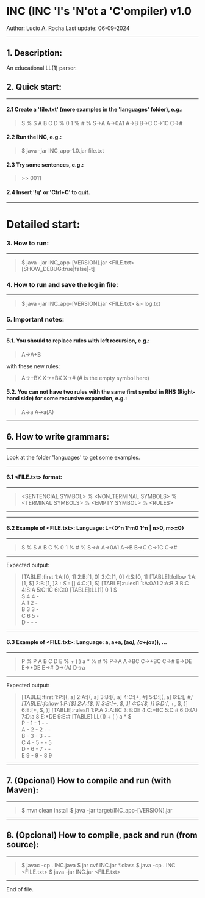 
# INC (INC 'I's 'N'ot a 'C'ompiler) v1.0

 Author: Lucio A. Rocha
 Last update: 06-09-2024

---
## 1. Description:
An educational LL(1) parser.

## 2. Quick start: 
---
#### 2.1 Create a 'file.txt' (more examples in the 'languages' folder), e.g.:

>S
%
S
A
B
C
D
%
0
1
%
\#
%
S->A
A->0A1
A->B
B->C
C->1C
C->#

#### 2.2 Run the INC, e.g.:
>$ java -jar INC_app-1.0.jar file.txt 

#### 2.3 Try some sentences, e.g.:
> \>\> 0011

#### 2.4 Insert '!q' or 'Ctrl+C' to quit.

---
# Detailed start:

### 3. How to run:
---
> $ java -jar INC_app-[VERSION].jar <FILE.txt> [SHOW_DEBUG:true|false|-t]

### 4. How to run and save the log in file:
---
> $ java -jar INC_app-[VERSION].jar <FILE.txt>  &> log.txt

### 5. Important notes:
---
#### 5.1. You should to replace rules with left recursion, e.g.:

 >A->A+B

with these new rules:

 >A->+BX
 X->+BX
 X-># (# is the empty symbol here)

#### 5.2. You can not have two rules with the same first symbol in RHS (Right-hand side) for some recursive expansion, e.g.:

 >A->a
 A->a(A)

---
## 6. How to write grammars:
---

Look at the folder 'languages' to get some examples.

---
#### 6.1 <FILE.txt> format:
---
> \<SENTENCIAL SYMBOL>
%
\<NON_TERMINAL SYMBOLS>
%
\<TERMINAL SYMBOLS>
%
\<EMPTY SYMBOL>
%
\<RULES>
-------------------------

---
#### 6.2 Example of <FILE.txt>: Language: L={0^n 1^m0 1^n | n>0, m>=0}
---
>S
%
S
A
B
C
%
0
1
%
\#
%
S->A
A->0A1
A->B
B->C
C->1C
C->#

---
Expected output:

> \[TABLE]:first
1:A:[0, 1]
2:B:[1, 0]
3:C:[1, 0]
4:S:[0, 1]
[TABLE]:follow
1:A:[1, $]
2:B:[1, $]
3:S:[$]
4:C:[1, $]
[TABLE]:rulesl1
1:A:0A1
2:A:B
3:B:C
4:S:A
5:C:1C
6:C:0
[TABLE]:LL(1)
 	0	1	$	
S	4	4	-	
A	1	2	-	
B	3	3	-	
C	6	5	-	
D	-	-	-
---

#### 6.3 Example of <FILE.txt>: Language: a, a+a, (a*a), (a+(a*a)), ...
---
> P
%
P
A
B
C
D
E
%
\+
(
)
a
\*
%
\#
%
P->A
A->BC
C->+BC
C->#
B->DE
E->*DE
E->#
D->(A)
D->a


---
Expected output:
> \[TABLE]:first
1:P:[(, a]
2:A:[(, a]
3:B:[(, a]
4:C:[+, #]
5:D:[(, a]
6:E:[*, #]
[TABLE]:follow
1:P:[\$]
2:A:[\$, )]
3:B:[+, \$, )]
4:C:[\$, )]
5:D:[*, +, \$, )]
6:E:[+, \$, )]
[TABLE]:rulesl1
1:P:A
2:A:BC
3:B:DE
4:C:+BC
5:C:#
6:D:(A)
7:D:a
8:E:*DE
9:E:#
[TABLE]:LL(1)
 	+	(	)	a	*	$	
P	-	1	-	1	-	-	
A	-	2	-	2	-	-	
B	-	3	-	3	-	-	
C	4	-	5	-	-	5	
D	-	6	-	7	-	-	
E	9	-	9	-	8	9

---
## 7. (Opcional) How to compile and run (with Maven):
-----------------------------------------------
> $ mvn clean install
$ java -jar target/INC_app-[VERSION].jar 

---
## 8. (Opcional) How to compile, pack and run (from source):
---
> $ javac -cp . INC.java
$ jar cvf INC.jar *.class
$ java  -cp . INC <FILE.txt>
$ java -jar INC.jar <FILE.txt>

---
End of file.
